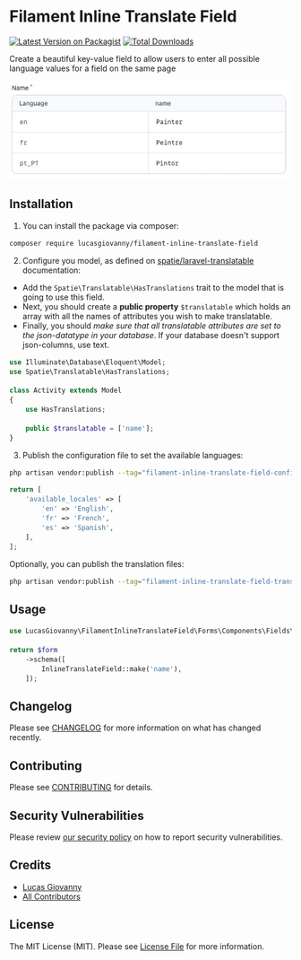 # Filament Inline Translate Field

[![Latest Version on Packagist](https://img.shields.io/packagist/v/lucasgiovanny/filament-inline-translate-field.svg?style=flat-square)](https://packagist.org/packages/lucasgiovanny/filament-inline-translate-field)
[![Total Downloads](https://img.shields.io/packagist/dt/lucasgiovanny/filament-inline-translate-field.svg?style=flat-square)](https://packagist.org/packages/lucasgiovanny/filament-inline-translate-field)

Create a beautiful key-value field to allow users to enter all possible language values for a field on the same page

![image](example.jpg)

## Installation

1. You can install the package via composer:

```bash
composer require lucasgiovanny/filament-inline-translate-field
```

2. Configure you model, as defined on [spatie/laravel-translatable](https://spatie.be/docs/laravel-translatable/v6/installation-setup#content-making-a-model-translatable) documentation:

- Add the `Spatie\Translatable\HasTranslations` trait to the model that is going to use this field.
- Next, you should create a **public property** `$translatable` which holds an array with all the names of attributes you wish to make translatable.
- Finally, you should _make sure that all translatable attributes are set to the json-datatype in your database_. If your database doesn't support json-columns, use text.

```php
use Illuminate\Database\Eloquent\Model;
use Spatie\Translatable\HasTranslations;

class Activity extends Model
{
    use HasTranslations;

    public $translatable = ['name'];
}
```

3. Publish the configuration file to set the available languages:

```bash
php artisan vendor:publish --tag="filament-inline-translate-field-config"
```
```php
return [
    'available_locales' => [
        'en' => 'English',
        'fr' => 'French',
        'es' => 'Spanish',
    ],
];
```

Optionally, you can publish the translation files:

```bash
php artisan vendor:publish --tag="filament-inline-translate-field-translations
```
## Usage

```php
use LucasGiovanny\FilamentInlineTranslateField\Forms\Components\Fields\InlineTranslateField;

return $form
    ->schema([
        InlineTranslateField::make('name'),
    ]);
```

## Changelog

Please see [CHANGELOG](CHANGELOG.md) for more information on what has changed recently.

## Contributing

Please see [CONTRIBUTING](.github/CONTRIBUTING.md) for details.

## Security Vulnerabilities

Please review [our security policy](../../security/policy) on how to report security vulnerabilities.

## Credits

- [Lucas Giovanny](https://github.com/lucasgiovanny)
- [All Contributors](../../contributors)

## License

The MIT License (MIT). Please see [License File](LICENSE.md) for more information.
